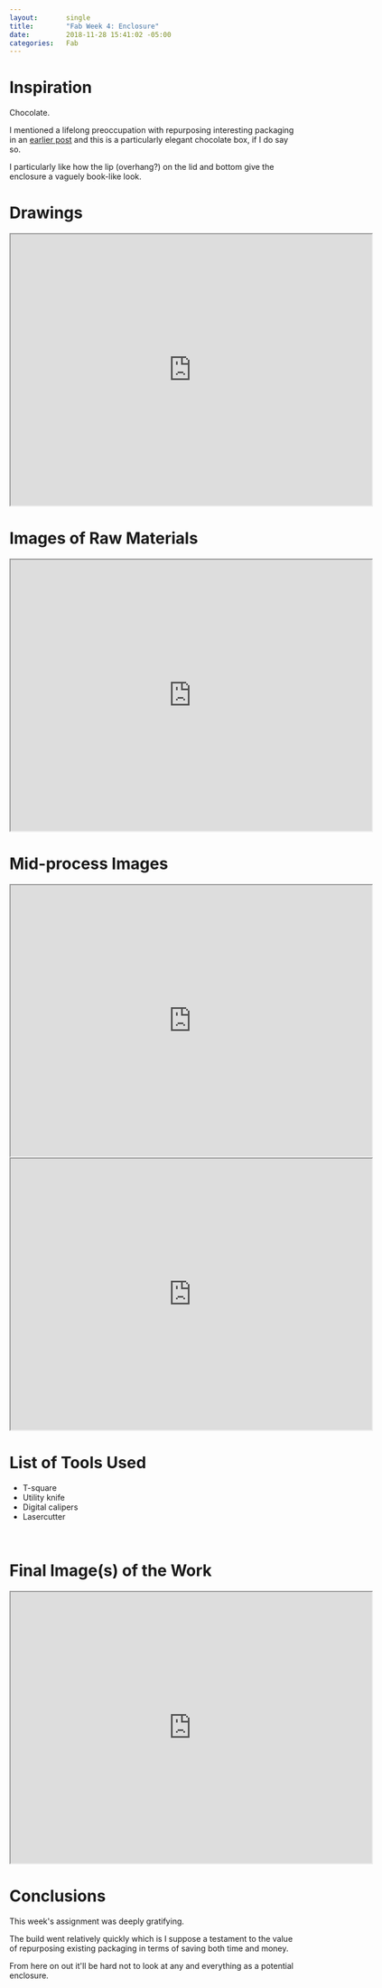 ```yaml
---
layout:       single
title:        "Fab Week 4: Enclosure"
date:         2018-11-28 15:41:02 -05:00
categories:   Fab
---
```


# Inspiration

Chocolate.

I mentioned a lifelong preoccupation with repurposing interesting packaging in an [earlier post](https://itp.nopivnick.com/fab/flash-of-light/) and this is a particularly elegant chocolate box, if I do say so.

I particularly like how the lip (overhang?) on the lid and bottom give the enclosure a vaguely book-like look.


# Drawings

<iframe src="https://drive.google.com/file/d/1RXFMBp4KnVf0zJ0PBCPwgh6lUrOiJAHJ/preview" width="640" height="480"></iframe>

<br>

# Images of Raw Materials

<iframe src="https://drive.google.com/file/d/1RlETBaTCK4IgqbFs04XEzoI2dHZl0Qnn/preview" width="640" height="480"></iframe>

<br>

# Mid-process Images

<iframe src="https://drive.google.com/file/d/1Rb4QYnQUr4anI8nJF-IuJjHGjlA4aVpv/preview" width="640" height="480"></iframe>

<br>

<iframe src="https://drive.google.com/file/d/1RclyfiH7ShvrcU8pXP0de7pL-osNh38E/preview" width="640" height="480"></iframe>

<br>

# List of Tools Used

* T-square
* Utility knife
* Digital calipers
* Lasercutter

<br>

# Final Image(s) of the Work

<iframe src="https://drive.google.com/file/d/1RcFHoOFZkZ6yfcQGxiG0Zrfct8W6Wh3I/preview" width="640" height="480"></iframe>

<br>

# Conclusions

This week's assignment was deeply gratifying.

The build went relatively quickly which is I suppose a testament to the value of repurposing existing packaging in terms of saving both time and money.

From here on out it'll be hard not to look at any and everything as a potential enclosure.
